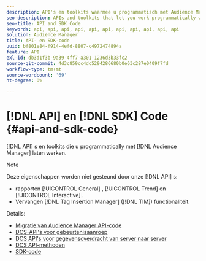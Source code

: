 ```yaml
---
description: API's en toolkits waarmee u programmatisch met Audience Manager kunt werken.
seo-description: APIs and toolkits that let you work programmatically with Audience Manager.
seo-title: API and SDK Code
keywords: api, api, api, api, api, api, api, api, api, api, api
solution: Audience Manager
title: API- en SDK-code
uuid: bf801e84-f914-4efd-8807-c4972474894a
feature: API
exl-id: db3d1f3b-9a39-4ff7-a301-1236d3b33fc2
source-git-commit: 4d3c859cc4dc5294286680b0e63c287e0409f7fd
workflow-type: tm+mt
source-wordcount: '69'
ht-degree: 0%

---
```


# [!DNL API] en [!DNL SDK] Code {#api-and-sdk-code}

[!DNL API] s en toolkits die u programmatically met [!DNL Audience Manager] laten werken.

>[!NOTE]
>
>Deze eigenschappen worden niet gesteund door onze [!DNL API] s:
>
>* rapporten [!UICONTROL General] , [!UICONTROL Trend] en [!UICONTROL Interactive] .
>* Vervangen [!DNL Tag Insertion Manager] ([!DNL TIM]) functionaliteit.

Details:

* [Migratie van Audience Manager API-code](api-swagger-migration.md)
* [DCS-API&#39;s voor gebeurtenisaanroep](dcs-intro/dcs-event-calls/dcs-event-calls.md)
* [DCS API&#39;s voor gegevensoverdracht van server naar server](dcs-intro/dcs-s2s/dcs-s2s.md)
* [DCS API-methoden](dcs-intro/dcs-api-reference/dcs-api-methods.md)
* [SDK-code](/help/using/api/aam-sdk.md)
